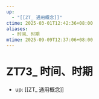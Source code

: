 ```yaml
---
up:
  - "[[ZT_ 通用概念]]"
ctime: 2025-03-01T12:42:36+08:00
aliases:
  - 时间、时期
mtime: 2025-09-09T12:37:06+08:00
---
```


# ZT73_ 时间、时期

- up: [[ZT_ 通用概念]]
